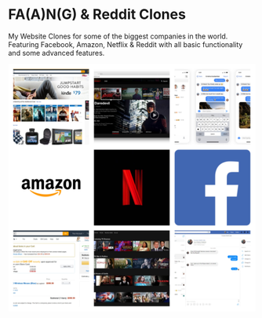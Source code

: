 # FA(A)N(G) & Reddit Clones

My Website Clones for some of the biggest companies in the world.  Featuring Facebook, Amazon, Netflix & Reddit with all basic functionality and some advanced features.

![Collage](/faang-clones-collage.jpg)
